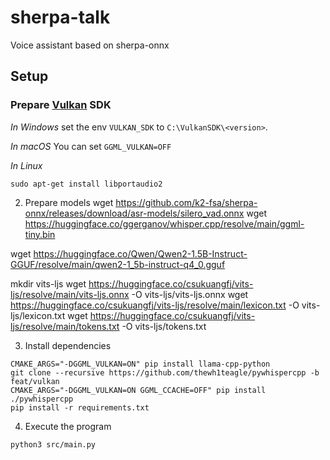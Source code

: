 # sherpa-talk

Voice assistant based on sherpa-onnx

## Setup

### Prepare [Vulkan](https://vulkan.lunarg.com/) SDK


*In Windows*
set the env `VULKAN_SDK` to `C:\VulkanSDK\<version>`.

*In macOS*
You can set `GGML_VULKAN=OFF`

*In Linux*

```console
sudo apt-get install libportaudio2
```

2. Prepare models
wget https://github.com/k2-fsa/sherpa-onnx/releases/download/asr-models/silero_vad.onnx
wget https://huggingface.co/ggerganov/whisper.cpp/resolve/main/ggml-tiny.bin

wget https://huggingface.co/Qwen/Qwen2-1.5B-Instruct-GGUF/resolve/main/qwen2-1_5b-instruct-q4_0.gguf

mkdir vits-ljs
wget https://huggingface.co/csukuangfj/vits-ljs/resolve/main/vits-ljs.onnx -O vits-ljs/vits-ljs.onnx
wget https://huggingface.co/csukuangfj/vits-ljs/resolve/main/lexicon.txt -O vits-ljs/lexicon.txt
wget https://huggingface.co/csukuangfj/vits-ljs/resolve/main/tokens.txt -O vits-ljs/tokens.txt

3. Install dependencies

```console
CMAKE_ARGS="-DGGML_VULKAN=ON" pip install llama-cpp-python
git clone --recursive https://github.com/thewh1teagle/pywhispercpp -b feat/vulkan
CMAKE_ARGS="-DGGML_VULKAN=ON GGML_CCACHE=OFF" pip install ./pywhispercpp
pip install -r requirements.txt
```

4. Execute the program

```console
python3 src/main.py
```